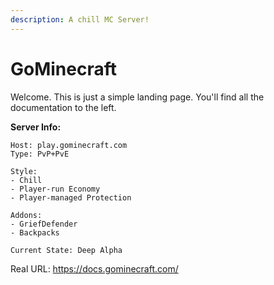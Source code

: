 ```yaml
---
description: A chill MC Server!
---
```


# GoMinecraft

Welcome. This is just a simple landing page. You'll find all the documentation to the left.

**Server Info:**

```text
Host: play.gominecraft.com
Type: PvP+PvE

Style:
- Chill
- Player-run Economy
- Player-managed Protection

Addons:
- GriefDefender
- Backpacks

Current State: Deep Alpha
```

Real URL: https://docs.gominecraft.com/

